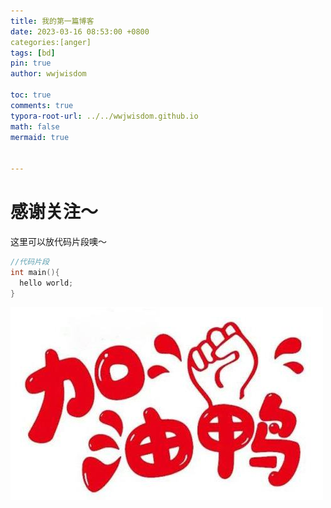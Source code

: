 ```yaml
---
title: 我的第一篇博客
date: 2023-03-16 08:53:00 +0800
categories:[anger] 
tags: [bd]
pin: true
author: wwjwisdom

toc: true
comments: true
typora-root-url: ../../wwjwisdom.github.io
math: false
mermaid: true


---
```


# 感谢关注～ 


这里可以放代码片段噢～
```c++
//代码片段
int main(){
  hello world;
}
```

![img](/_posts/2023-03-16-hello-world%20.assets/u=3894632919,1468231539&fm=253&app=138&size=w931&n=0&f=JPEG&fmt=auto.jpeg)

